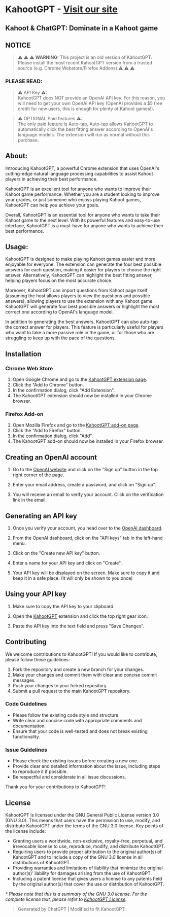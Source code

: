 # KahootGPT - [Visit our site](https://itsmarsss.github.io/KahootGPT/)
## Kahoot & ChatGPT: Dominate in a Kahoot game

## NOTICE
> :warning: :warning: :warning: **WARNING:** This project is an old version of KahootGPT. Please install the most recent KahootGPT version from a trusted source (e.g. Chrome Webstore/Firefox Addons) :warning: :warning: :warning:

### PLEASE READ:

> ⚠ API Key ⚠:
> <br>
> KahootGPT does NOT provide an OpenAI API key. For this reason, you will need to get your own OpenAI API key (OpenAI provides a $5 free credit for new users, this is enough for plenty of Kahoot games!).

> ⚠ OPTIONAL Paid features ⚠:
> <br>
> The only paid feature is Auto-tap, Auto-tap allows KahootGPT to automatically click the best fitting answer according to OpenAI's language models. The extension will run as normal without this purchase.

## About:
Introducing KahootGPT, a powerful Chrome extension that uses OpenAI's cutting-edge natural language processing capabilities to assist Kahoot players in achieving their best performance.

KahootGPT is an excellent tool for anyone who wants to improve their Kahoot game performance. Whether you are a student looking to improve your grades, or just someone who enjoys playing Kahoot games, KahootGPT can help you achieve your goals.

Overall, KahootGPT is an essential tool for anyone who wants to take their Kahoot game to the next level. With its powerful features and easy-to-use interface, KahootGPT is a must-have for anyone who wants to achieve their best performance.

## Usage:
KahootGPT is designed to make playing Kahoot games easier and more enjoyable for everyone. The extension can generate the four best possible answers for each question, making it easier for players to choose the right answer. Alternatively, KahootGPT can highlight the best fitting answer, helping players focus on the most accurate choice.

Moreover, KahootGPT can import questions from Kahoot page itself (assuming the host allows players to view the questions and possible answers), allowing players to use the extension with any Kahoot game. KahootGPT will generate four best possible answers or highlight the most correct one according to OpenAI's language model.

In addition to generating the best answers, KahootGPT can also auto-tap the correct answer for players. This feature is particularly useful for players who want to take a more passive role in the game, or for those who are struggling to keep up with the pace of the questions.

## Installation

### Chrome Web Store

1. Open Google Chrome and go to the [KahootGPT extension page](https://chrome.google.com/webstore/detail/kahootgpt-kahoot-%20-chatgp/mmnbfkefbancfkmcbfeepiiniggfaobm).
2. Click the "Add to Chrome" button.
3. In the confirmation dialog, click "Add Extension".
4. The KahootGPT extension should now be installed in your Chrome browser.

### Firefox Add-on

1. Open Mozilla Firefox and go to the [KahootGPT add-on page](https://addons.mozilla.org/firefox/addon/kahootgpt/).
2. Click the "Add to Firefox" button.
3. In the confirmation dialog, click "Add".
4. The KahootGPT add-on should now be installed in your Firefox browser.

## Creating an OpenAI account

1. Go to the [OpenAI website](https://openai.com/) and click on the "Sign up" button in the top right corner of the page.

2. Enter your email address, create a password, and click on "Sign up".

3. You will receive an email to verify your account. Click on the verification link in the email.

## Generating an API key

1. Once you verify your account, you head over to the [OpenAI dashboard](https://platform.openai.com/account/api-keys).
   
2. From the OpenAI dashboard, click on the "API keys" tab in the left-hand menu.

3. Click on the "Create new API key" button.

4. Enter a name for your API key and click on "Create".

5. Your API key will be displayed on the screen. Make sure to copy it and keep it in a safe place. (It will only be shown to you once)

## Using your API key

1. Make sure to copy the API key to your clipboard.

2. Open the [KahootGPT](https://chrome.google.com/webstore/detail/kahootgpt-kahoot-%20-chatgp/mmnbfkefbancfkmcbfeepiiniggfaobm) extension and click the top right gear icon.

3. Paste the API key into the text field and press "Save Changes".

## Contributing

We welcome contributions to KahootGPT! If you would like to contribute, please follow these guidelines:

1. Fork the repository and create a new branch for your changes.
2. Make your changes and commit them with clear and concise commit messages.
3. Push your changes to your forked repository.
4. Submit a pull request to the main KahootGPT repository.

### Code Guidelines

- Please follow the existing code style and structure.
- Write clear and concise code with appropriate comments and documentation.
- Ensure that your code is well-tested and does not break existing functionality.

### Issue Guidelines

- Please check the existing issues before creating a new one.
- Provide clear and detailed information about the issue, including steps to reproduce it if possible.
- Be respectful and considerate in all issue discussions.

Thank you for your contributions to KahootGPT!

## License

KahootGPT is licensed under the GNU General Public License version 3.0 (GNU 3.0). This means that users have the permission to use, modify, and distribute KahootGPT under the terms of the GNU 3.0 license.
Key points of the license include:

* Granting users a worldwide, non-exclusive, royalty-free, perpetual, and irrevocable license to use, reproduce, modify, and distribute KahootGPT.
* Requiring users to provide proper attribution to the original author(s) of KahootGPT and to include a copy of the GNU 3.0 license in all distributions of KahootGPT.
* Providing warranties and limitations of liability that minimize the original author(s)' liability for damages arising from the use of KahootGPT.
* Including a patent license that gives users a license to any patents held by the original author(s) that cover the use or distribution of KahootGPT.

_\* Please note that this is a summary of the GNU 3.0 license. For the complete license text, please refer to [KahootGPT License](LICENSE)._

> Generated by ChatGPT | Modified to fit KahootGPT
